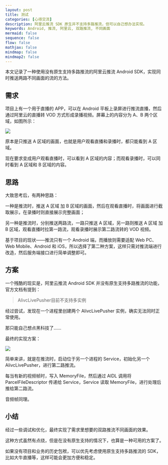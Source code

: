 ```yaml
---
layout: post
title: 测试
categories: [心得交流]
description: 阿里云推流 SDK 原生并不支持多路推流，但可以自己想办法实现。
keywords: Android, 推流, 阿里云, 双路推流, 不同画面
mermaid: false
sequence: false
flow: false
mathjax: false
mindmap: false
mindmap2: false
---
```


本文记录了一种使用没有原生支持多路推流的阿里云推流 Android SDK，实现同时推送两路不同画面的流的方法。

## 需求

项目上有一个用于直播的 APP，可以在 Android 平板上录屏进行推流直播，然后通过阿里云的直播转 VOD 方式形成录播视频。屏幕上的内容分为 A、B 两个区域，如图所示：

![](/images/posts/android/aliyun-push-sdk-double-stream-requirements.drawio.png)

原本是只推送 A 区域的画面，也就是用户观看直播和录播时，都只能看到 A 区域。

现在要求变成用户观看直播时，可以看到 A 区域的内容；而观看录播时，可以同时看到 A 区域和 B 区域的内容。

## 思路

大致思考后，有两种思路：

一种是推流时，推送 A 区域 加 B 区域的画面，然后在观看直播时，将画面进行截取展示，在录播时则直接展示完整画面；

另一种是推流时，分别推送两路流，一路只推送 A 区域，另一路则推送 A 区域 加 B 区域，观看直播时拉第一路流，观看录播时展示第二路流转的 VOD 视频。

基于项目的现状——推流只有一个 Android 端，而播放则需要适配 Web PC、Web Mobile、Android 和 iOS，所以选择了第二种方案，这样只需对推流端进行改造，然后服务端接口进行简单调整即可。

## 方案

一个残酷的现实是，阿里云推流 Android SDK 并没有原生支持多路推流的功能，官方文档有提到：

> AlivcLivePusher目前不支持多实例

经过尝试，发现在一个进程里创建两个 AlivcLivePusher 实例，确实无法同时正常使用。

那只能自己想点黑科技了……

最终的实现方案：

![](/images/posts/android/aliyun-push-sdk-double-stream-solution.drawio.png)

简单来讲，就是在推流时，启动位于另一个进程的 Service，初始化另一个 AlivcLivePusher，进行第二路推流。

每当有新的视频帧时，写入 MemoryFile，然后通过 AIDL 调用将 ParcelFileDescriptor 传递给 Service，Service 读取 MemoryFile，进行处理后推给第二路流。

音频帧同理。

## 小结

经过一些调试和优化，最终实现了需求里想要的双路推流不同画面的效果。

这种方式虽然有点绕，但是在没有原生支持的情况下，也算是一种可用的方案了。

如果没有项目和业务的历史包袱，可以优先考虑使用原生支持多路推流的 SDK，比如大牛直播等，这样可能会更加方便和稳定。